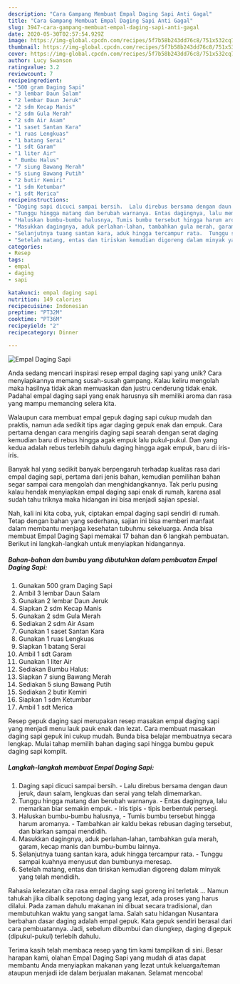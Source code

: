 ```yaml
---
description: "Cara Gampang Membuat Empal Daging Sapi Anti Gagal"
title: "Cara Gampang Membuat Empal Daging Sapi Anti Gagal"
slug: 3947-cara-gampang-membuat-empal-daging-sapi-anti-gagal
date: 2020-05-30T02:57:54.929Z
image: https://img-global.cpcdn.com/recipes/5f7b58b243dd76c8/751x532cq70/empal-daging-sapi-foto-resep-utama.jpg
thumbnail: https://img-global.cpcdn.com/recipes/5f7b58b243dd76c8/751x532cq70/empal-daging-sapi-foto-resep-utama.jpg
cover: https://img-global.cpcdn.com/recipes/5f7b58b243dd76c8/751x532cq70/empal-daging-sapi-foto-resep-utama.jpg
author: Lucy Swanson
ratingvalue: 3.2
reviewcount: 7
recipeingredient:
- "500 gram Daging Sapi"
- "3 lembar Daun Salam"
- "2 lembar Daun Jeruk"
- "2 sdm Kecap Manis"
- "2 sdm Gula Merah"
- "2 sdm Air Asam"
- "1 saset Santan Kara"
- "1 ruas Lengkuas"
- "1 batang Serai"
- "1 sdt Garam"
- "1 liter Air"
- " Bumbu Halus"
- "7 siung Bawang Merah"
- "5 siung Bawang Putih"
- "2 butir Kemiri"
- "1 sdm Ketumbar"
- "1 sdt Merica"
recipeinstructions:
- "Daging sapi dicuci sampai bersih.  Lalu direbus bersama dengan daun jeruk, daun salam, lengkuas dan serai yang telah dimemarkan."
- "Tunggu hingga matang dan berubah warnanya. Entas dagingnya, lalu memarkan biar semakin empuk. Iris tipis - tipis berbentuk persegi."
- "Haluskan bumbu-bumbu halusnya, Tumis bumbu tersebut hingga harum aromanya. Tambahkan air kaldu bekas rebusan daging tersebut, dan biarkan sampai mendidih."
- "Masukkan dagingnya, aduk perlahan-lahan, tambahkan gula merah, garam, kecap manis dan bumbu-bumbu lainnya."
- "Selanjutnya tuang santan kara, aduk hingga tercampur rata.  Tunggu sampai kuahnya menyusut dan bumbunya meresap."
- "Setelah matang, entas dan tiriskan kemudian digoreng dalam minyak yang telah mendidih."
categories:
- Resep
tags:
- empal
- daging
- sapi

katakunci: empal daging sapi 
nutrition: 149 calories
recipecuisine: Indonesian
preptime: "PT32M"
cooktime: "PT36M"
recipeyield: "2"
recipecategory: Dinner

---
```



![Empal Daging Sapi](https://img-global.cpcdn.com/recipes/5f7b58b243dd76c8/751x532cq70/empal-daging-sapi-foto-resep-utama.jpg)

Anda sedang mencari inspirasi resep empal daging sapi yang unik? Cara menyiapkannya memang susah-susah gampang. Kalau keliru mengolah maka hasilnya tidak akan memuaskan dan justru cenderung tidak enak. Padahal empal daging sapi yang enak harusnya sih memiliki aroma dan rasa yang mampu memancing selera kita.

Walaupun cara membuat empal gepuk daging sapi cukup mudah dan praktis, namun ada sedikit tips agar daging gepuk enak dan empuk. Cara pertama dengan cara mengiris daging sapi searah dengan serat daging kemudian baru di rebus hingga agak empuk lalu pukul-pukul. Dan yang kedua adalah rebus terlebih dahulu daging hingga agak empuk, baru di iris-iris.

Banyak hal yang sedikit banyak berpengaruh terhadap kualitas rasa dari empal daging sapi, pertama dari jenis bahan, kemudian pemilihan bahan segar sampai cara mengolah dan menghidangkannya. Tak perlu pusing kalau hendak menyiapkan empal daging sapi enak di rumah, karena asal sudah tahu triknya maka hidangan ini bisa menjadi sajian spesial.


Nah, kali ini kita coba, yuk, ciptakan empal daging sapi sendiri di rumah. Tetap dengan bahan yang sederhana, sajian ini bisa memberi manfaat dalam membantu menjaga kesehatan tubuhmu sekeluarga. Anda bisa membuat Empal Daging Sapi memakai 17 bahan dan 6 langkah pembuatan. Berikut ini langkah-langkah untuk menyiapkan hidangannya.

<!--inarticleads1-->

##### Bahan-bahan dan bumbu yang dibutuhkan dalam pembuatan Empal Daging Sapi:

1. Gunakan 500 gram Daging Sapi
1. Ambil 3 lembar Daun Salam
1. Gunakan 2 lembar Daun Jeruk
1. Siapkan 2 sdm Kecap Manis
1. Gunakan 2 sdm Gula Merah
1. Sediakan 2 sdm Air Asam
1. Gunakan 1 saset Santan Kara
1. Gunakan 1 ruas Lengkuas
1. Siapkan 1 batang Serai
1. Ambil 1 sdt Garam
1. Gunakan 1 liter Air
1. Sediakan  Bumbu Halus:
1. Siapkan 7 siung Bawang Merah
1. Sediakan 5 siung Bawang Putih
1. Sediakan 2 butir Kemiri
1. Siapkan 1 sdm Ketumbar
1. Ambil 1 sdt Merica


Resep gepuk daging sapi merupakan resep masakan empal daging sapi yang menjadi menu lauk pauk enak dan lezat. Cara membuat masakan daging sapi gepuk ini cukup mudah. Bunda bisa belajar membuatnya secara lengkap. Mulai tahap memilih bahan daging sapi hingga bumbu gepuk daging sapi komplit. 

<!--inarticleads2-->

##### Langkah-langkah membuat Empal Daging Sapi:

1. Daging sapi dicuci sampai bersih.  - Lalu direbus bersama dengan daun jeruk, daun salam, lengkuas dan serai yang telah dimemarkan.
1. Tunggu hingga matang dan berubah warnanya. - Entas dagingnya, lalu memarkan biar semakin empuk. - Iris tipis - tipis berbentuk persegi.
1. Haluskan bumbu-bumbu halusnya, - Tumis bumbu tersebut hingga harum aromanya. - Tambahkan air kaldu bekas rebusan daging tersebut, dan biarkan sampai mendidih.
1. Masukkan dagingnya, aduk perlahan-lahan, tambahkan gula merah, garam, kecap manis dan bumbu-bumbu lainnya.
1. Selanjutnya tuang santan kara, aduk hingga tercampur rata.  - Tunggu sampai kuahnya menyusut dan bumbunya meresap.
1. Setelah matang, entas dan tiriskan kemudian digoreng dalam minyak yang telah mendidih.


Rahasia kelezatan cita rasa empal daging sapi goreng ini terletak … Namun tahukah jika dibalik sepotong daging yang lezat, ada proses yang harus dilalui. Pada zaman dahulu makanan ini dibuat secara tradisional, dan membutuhkan waktu yang sangat lama. Salah satu hidangan Nusantara berbahan dasar daging adalah empal gepuk. Kata gepuk sendiri berasal dari cara pembuatannya. Jadi, sebelum dibumbui dan diungkep, daging digepuk (dipukul-pukul) terlebih dahulu. 

Terima kasih telah membaca resep yang tim kami tampilkan di sini. Besar harapan kami, olahan Empal Daging Sapi yang mudah di atas dapat membantu Anda menyiapkan makanan yang lezat untuk keluarga/teman ataupun menjadi ide dalam berjualan makanan. Selamat mencoba!

